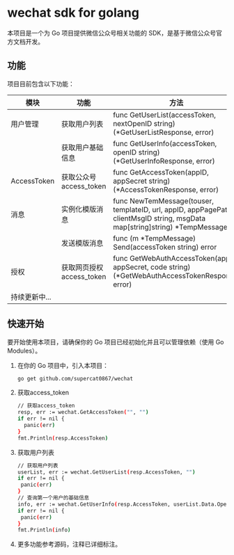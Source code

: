 # wechat sdk for golang

本项目是一个为 Go 项目提供微信公众号相关功能的 SDK，是基于微信公众号官方文档开发。

## 功能

项目目前包含以下功能：

| 模块          | 功能                 | 方法                                                                                                                          |
|-------------|--------------------|-----------------------------------------------------------------------------------------------------------------------------|
| 用户管理        | 获取用户列表             | func GetUserList(accessToken, nextOpenID string) (*GetUserListResponse, error)                                              |
|             | 获取用户基础信息           | func GetUserInfo(accessToken, openID string) (*GetUserInfoResponse, error)                                                  |
| AccessToken | 获取公众号access_token  | func GetAccessToken(appID, appSecret string) (*AccessTokenResponse, error)                                                  |
| 消息          | 实例化模版消息            | func NewTemMessage(touser, templateID, url, appID, appPagePath, clientMsgID string, msgData map[string]string) *TempMessage |
|             | 发送模版消息             | func (m *TempMessage) Send(accessToken string) error                                                                        |
| 授权          | 获取网页授权access_token | func GetWebAuthAccessToken(appID, appSecret, code string) (*GetWebAuthAccessTokenResponse, error)                           |
| 持续更新中...    |                    |                                                                                                                             |

## 快速开始

要开始使用本项目，请确保你的 Go 项目已经初始化并且可以管理依赖（使用 Go Modules）。

1. 在你的 Go 项目中，引入本项目：
   ```bash
   go get github.com/supercat0867/wechat
2. 获取access_token
    ```bash
    // 获取access_token
   resp, err := wechat.GetAccessToken("", "")
   if err != nil {
      panic(err)
   }
   fmt.Println(resp.AccessToken)
3. 获取用户列表
    ```bash
   // 获取用户列表
   userList, err := wechat.GetUserList(resp.AccessToken, "")
   if err != nil {
     panic(err)
   }
   // 查询第一个用户的基础信息
   info, err := wechat.GetUserInfo(resp.AccessToken, userList.Data.OpenID[0])
   if err != nil {
     panic(err)
   }
   fmt.Println(info)
4. 更多功能参考源码，注释已详细标注。   